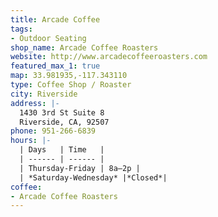 ```yaml
---
title: Arcade Coffee
tags:
- Outdoor Seating
shop_name: Arcade Coffee Roasters
website: http://www.arcadecoffeeroasters.com
featured_max_1: true
map: 33.981935,-117.343110
type: Coffee Shop / Roaster
city: Riverside
address: |-
  1430 3rd St Suite 8
  Riverside, CA, 92507
phone: 951-266-6839
hours: |-
  | Days   | Time   |
  | ------ | ------ |
  | Thursday-Friday | 8a–2p |
  | *Saturday-Wednesday* |*Closed*|
coffee:
- Arcade Coffee Roasters
---
```


